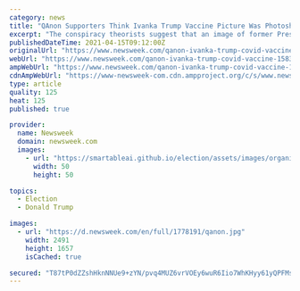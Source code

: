 ```yaml
---
category: news
title: "QAnon Supporters Think Ivanka Trump Vaccine Picture Was Photoshopped"
excerpt: "The conspiracy theorists suggest that an image of former President Donald Trump's eldest daughter was staged, or that it is not her in the photo she tweeted."
publishedDateTime: 2021-04-15T09:12:00Z
originalUrl: "https://www.newsweek.com/qanon-ivanka-trump-covid-vaccine-1583753"
webUrl: "https://www.newsweek.com/qanon-ivanka-trump-covid-vaccine-1583753"
ampWebUrl: "https://www.newsweek.com/qanon-ivanka-trump-covid-vaccine-1583753?amp=1"
cdnAmpWebUrl: "https://www-newsweek-com.cdn.ampproject.org/c/s/www.newsweek.com/qanon-ivanka-trump-covid-vaccine-1583753?amp=1"
type: article
quality: 125
heat: 125
published: true

provider:
  name: Newsweek
  domain: newsweek.com
  images:
    - url: "https://smartableai.github.io/election/assets/images/organizations/newsweek.com-50x50.jpg"
      width: 50
      height: 50

topics:
  - Election
  - Donald Trump

images:
  - url: "https://d.newsweek.com/en/full/1778191/qanon.jpg"
    width: 2491
    height: 1657
    isCached: true

secured: "T87tP0dZZshHknNNUe9+zYN/pvq4MUZ6vrVOEy6wuR6Iio7WhKHyy61yQPFMspQOR3874eMeAEl5rX1Loz5PwrysI/XH8e6siWc4SduL/CBI1QpGd8mrOBIcFmcfIhF5f6Kg6xf4Om2PQJ8Y0hupGelanHVrtpVARz3v0inbCrl452DGmUUdxhM+hDcz1biiZsKxRrZSLCfox9KY425pAku9I3scBpIVvvZMW2bkFmIraTimNOVJnmGOpMHNcBZBd83YEWjCSOek0iQucZYVNJMSyJbz0O5WpdnZz26neU+3A2h+Y7GB6wYFyx5yzcddrbTwAy3Zr193P25EkkrSje6POOYFznw2u2rs01KSwQ8=;NQrmmPa6gUTZYR26/VExMQ=="
---
```


